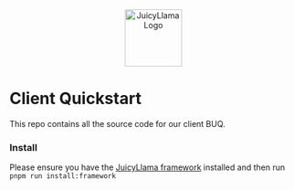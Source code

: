 <div align="center">
  <a href="https://juicyllama.com/" target="_blank">
    <img src="https://juicyllama.com/assets/images/icon.png" width="100" alt="JuicyLlama Logo" />
  </a>
</div>

# Client Quickstart

This repo contains all the source code for our client BUQ.

### Install
Please ensure you have the [JuicyLlama framework](https://docs.juicyllama.com/) installed and then run `pnpm run install:framework`
